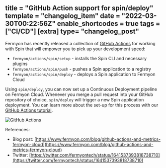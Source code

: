 title = "GitHub Action support for spin/deploy"
template = "changelog_item"
date = "2022-03-30T00:22:56Z"
enable_shortcodes = true
tags = ["CI/CD"]
[extra]
type= "changelog_post"
---

Fermyon has recently released a collection of [GitHub Actions](https://github.com/fermyon/actions) for working with Spin that will empower you to pick up your development speed: 

- `fermyon/actions/spin/setup` - installs the Spin CLI and necessary plugins
- `fermyon/actions/spin/push` - pushes a Spin application to a registry
- `fermyon/actions/spin/deploy` - deploys a Spin application to Fermyon Cloud

Using `spin/deploy`, you can now set up a Continuous Deployment pipeline on Fermyon Cloud. Whenever you merge a pull request into your GitHub repository of choice, `spin/deploy` will trigger a new Spin application deployment. You can learn more about the set-up for this process with our [GitHub Actions tutorial](/cloud/github-actions).

<img src="/static/image/changelog/spin-gh-actions.png" alt="GitHub Actions">

<!-- break -->

 References:

- Blog post: [https://www.fermyon.com/blog/github-actions-and-metrics-fermyon-cloud](https://www.fermyon.com/blog/github-actions-and-metrics-fermyon-cloud)
- Twitter: [https://twitter.com/fermyontech/status/1641537393818738710](https://twitter.com/fermyontech/status/1641537393818738710)